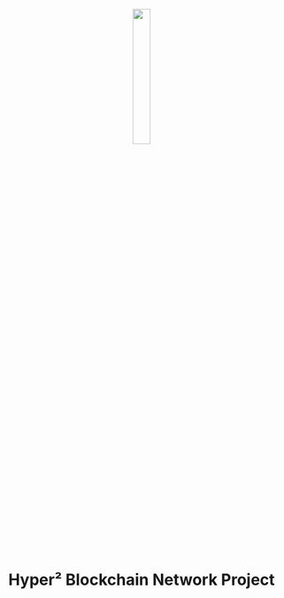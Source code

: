 <p align="center" width="100%">
    <img width="25%" src="/www/public/images/logo/logo.png"> 
</p>

<h1 align="center" width="100%">Hyper² Blockchain Network Project</h1>
<h4 align="center" width="100%"></h4>

<h6 align="center" width="100%"></h6>
